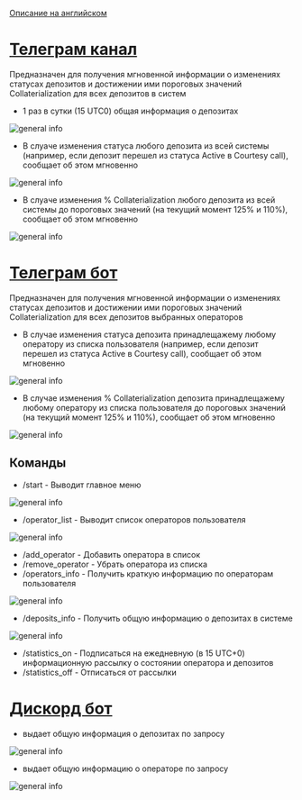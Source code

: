 [Описание на английском](README.md)

# [Телеграм канал](https://t.me/tbtcliquidationsinfo)

Предназначен для получения мгновенной информации о изменениях статусах депозитов и достижении ими пороговых значений Collaterialization для всех депозитов в систем

-	1 раз в сутки (15 UTC0) общая информация о депозитах

![general info](public/screenshot1.jpg)

-	В слуаче изменения статуса любого депозита из всей системы (например, если депозит перешел из статуса Active в  Courtesy call), сообщает об этом мгновенно

![general info](public/screenshot2.jpg)

-	В слуаче изменения % Collaterialization любого депозита из всей системы до пороговых значений (на текущий момент 125% и 110%), сообщает об этом мгновенно

![general info](public/screenshot3.jpg)


# [Телеграм бот](https://t.me/tBTC_Liquidationsbot)

Предназначен для получения мгновенной информации о изменениях статусах депозитов и достижении ими пороговых значений Collaterialization для всех депозитов выбранных операторов

- В случае изменения статуса депозита принадлещажему любому оператору из списка пользователя (например, если депозит перешел из статуса Active в  Courtesy call), сообщает об этом мгновенно

![general info](public/screenshot4.jpg)

-	В случае изменения % Collaterialization депозита принадлещажему любому оператору из списка пользователя  до пороговых значений (на текущий момент 125% и 110%), сообщает об этом мгновенно

![general info](public/screenshot5.jpg)

## Команды 

- /start - Выводит главное меню

![general info](public/screenshot6.jpg)

- /operator_list - Выводит список операторов пользователя

![general info](public/screenshot7.jpg)

- /add_operator - Добавить оператора в список
- /remove_operator - Убрать оператора из списка
- /operators_info - Получить краткую информацию по операторам пользователя

![general info](public/screenshot8.jpg)

- /deposits_info - Получить общую информацию о депозитах в системе

![general info](public/screenshot9.jpg)

- /statistics_on - Подписаться на ежедневную (в 15 UTC+0) информационную рассылку о состоянии оператора и депозитов
- /statistics_off - Отписаться от рассылки

# [Дискорд бот](https://discord.com/api/oauth2/authorize?client_id=766057507097149490&permissions=2048&scope=bot)

- выдает общую информация о депозитах по запросу

![general info](public/screenshot10.jpg)

- выдает общую информацию о операторе по запросу 

![general info](public/screenshot11.jpg)